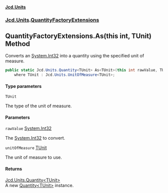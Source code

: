 #### [Jcd.Units](index.md 'index')
### [Jcd.Units](Jcd.Units.md 'Jcd.Units').[QuantityFactoryExtensions](Jcd.Units.QuantityFactoryExtensions.md 'Jcd.Units.QuantityFactoryExtensions')

## QuantityFactoryExtensions.As<TUnit>(this int, TUnit) Method

Converts an [System.Int32](https://docs.microsoft.com/en-us/dotnet/api/System.Int32 'System.Int32') into a quantity using the specified unit of measure.

```csharp
public static Jcd.Units.Quantity<TUnit> As<TUnit>(this int rawValue, TUnit unitOfMeasure)
    where TUnit : Jcd.Units.UnitOfMeasure<TUnit>;
```
#### Type parameters

<a name='Jcd.Units.QuantityFactoryExtensions.As_TUnit_(thisint,TUnit).TUnit'></a>

`TUnit`

The type of the unit of measure.
#### Parameters

<a name='Jcd.Units.QuantityFactoryExtensions.As_TUnit_(thisint,TUnit).rawValue'></a>

`rawValue` [System.Int32](https://docs.microsoft.com/en-us/dotnet/api/System.Int32 'System.Int32')

The [System.Int32](https://docs.microsoft.com/en-us/dotnet/api/System.Int32 'System.Int32') to convert.

<a name='Jcd.Units.QuantityFactoryExtensions.As_TUnit_(thisint,TUnit).unitOfMeasure'></a>

`unitOfMeasure` [TUnit](Jcd.Units.QuantityFactoryExtensions.As_TUnit_(thisint,TUnit).md#Jcd.Units.QuantityFactoryExtensions.As_TUnit_(thisint,TUnit).TUnit 'Jcd.Units.QuantityFactoryExtensions.As<TUnit>(this int, TUnit).TUnit')

The unit of measure to use.

#### Returns
[Jcd.Units.Quantity&lt;](Jcd.Units.Quantity_TUnit_.md 'Jcd.Units.Quantity<TUnit>')[TUnit](Jcd.Units.QuantityFactoryExtensions.As_TUnit_(thisint,TUnit).md#Jcd.Units.QuantityFactoryExtensions.As_TUnit_(thisint,TUnit).TUnit 'Jcd.Units.QuantityFactoryExtensions.As<TUnit>(this int, TUnit).TUnit')[&gt;](Jcd.Units.Quantity_TUnit_.md 'Jcd.Units.Quantity<TUnit>')  
A new [Quantity&lt;TUnit&gt;](Jcd.Units.Quantity_TUnit_.md 'Jcd.Units.Quantity<TUnit>') instance.